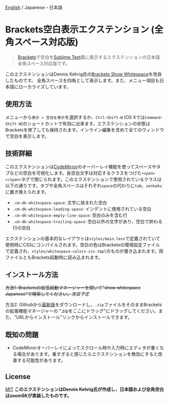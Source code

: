 [English](https://github.com/in3etween/brackets-show-whitespace-Japanese/blob/JapaneseCompatible/README.md) / Japanese・日本語
# Brackets空白表示エクステンション  (全角スペース対応版)

> [Brackets](http://brackets.io/)で空白を[Sublime Text](http://www.sublimetext.com/)風に表示するエクステンションの日本語全角スペース対応版です。

このエクステンションはDennis Kehrig氏の[Brackets Show Whitespace](https://github.com/DennisKehrig/brackets-show-whitespace/)を改良したものです。
全角スペースを四角として表示します。また、メニュー項目も日本語にローカライズしています。

## 使用方法

メニューから`表示 > 空白を表示`を選択するか、`Ctrl-Shift-W` (OS Xでは`Command-Shift-W`)のショートカットで有効に出来ます。エクステンションの状態はBracketsを修了しても保持されます。インライン編集を含めて全てのウィンドウで空白を表示します。

## 技術詳細

このエクステンションは[CodeMirror](http://codemirror.net/)のオーバーレイ機能を使ってスペースやタブなどの空白を可視化します。各空白文字は対応するクラスをつけた`<span></span>`タグで閉じられます。このエクステンションで使用されているクラスは以下の通りです。タブや全角スペースはそれぞれ`space`の代わりに`tab`、`zenkaku`に置き換えられます。

* `.cm-dk-whitespace-space`: 文字に挟まれた空白
* `.cm-dk-whitespace-leading-space`: インデントに使用されている空白
* `.cm-dk-whitespace-empty-line-space`: 空白のみを含む行
* `.cm-dk-whitespace-trailing-space`: 空白以外の文字があり、空白で終わる行の空白

エクステンションの基本的なレイアウトは`styles/main.less`で定義されていて使用時にCSSにコンパイルされます。空白の色はBracketsの環境設定ファイルで定義され、`styles/whitespace-colors-css.tmpl`のものが書き込まれます。両ファイルともBrackets起動時に読み込まれます。

## インストール方法

~~方法1: Bracketsの拡張起動マネージャーを開いて"show whitespace Japanese"で検索してください。~~*実装予定*

方法2: Githubから[最新版](https://github.com/in3etween/brackets-show-whitespace-Japanese/archive/JapaneseCompatible.zip)をダウンロードし、`.zip`ファイルをそのままBracketsの拡張機能マネージャーの ".zipをここにドラッグ"にドラッグしてください。また、"URLからインストール"リンクからインストールできます。

## 既知の問題

* CodeMirrorオーバーレイによってスクロール時や入力時にエディタが重くなる場合があります。重すぎると感じたらエクステンションを無効にすると改善する可能性があります。

## License

[MIT](LICENSE)
**このエクステンションはDennis Kehrig氏が作成し、日本語および全角空白はzoomSKが実装したものです。**